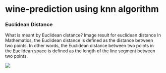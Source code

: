 # wine-prediction using knn algorithm 

<h3>Euclidean Distance</h3>

What is meant by Euclidean distance?
Image result for euclidean distance
In Mathematics, the Euclidean distance is defined as the distance between two points. In other words, the Euclidean distance between two points in the Euclidean space is defined as the length of the line segment between two points.

<img src="https://www.gstatic.com/education/formulas2/472522532/en/euclidean_distance.svg" color="white"/>
